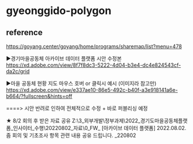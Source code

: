# gyeonggido-polygon

## reference
https://goyang.center/goyang/home/programs/sharemap/list?menu=478

▶경기마을공동체 아카이브 데이터 플랫폼 시안 수정본
https://xd.adobe.com/view/8f7f8dc3-5222-4d04-b3e4-dc4e824543cf-da2c/grid


▶마을 공동체 현황 지도 마우스 호버 or 클릭시 예시 (이미지라 참고만) 
https://xd.adobe.com/view/e337ae10-86e5-492c-b40f-a3e918141a6e-b664/?fullscreen&hints=off

 


====> 시안 반려로 인하여
전체적으로 수정 + 바로 퍼블리싱 예정

 

★ 8/2 회의 후 받은 자료 공유
Z:\3_외부개발\정부과제\2022_경기도마을공동체플랫폼_인사이터_수행\20220802_자료\0_FW_ [아카이브 데이터 플랫폼] 2022.08.02. 줌 회의 및 기초조사 항목 관련 내용 공유 드립니다. _220802 
